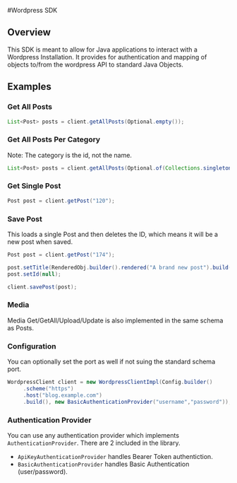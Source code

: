#Wordpress SDK

## Overview
This SDK is meant to allow for Java applications to interact with a Wordpress Installation.  It provides for 
authentication and mapping of objects to/from the wordpress API to standard Java Objects.

## Examples
### Get All Posts
```java
List<Post> posts = client.getAllPosts(Optional.empty());
```
### Get All Posts Per Category
Note: The category is the id, not the name.
```java
List<Post> posts = client.getAllPosts(Optional.of(Collections.singletonMap("categories","2")));
```
### Get Single Post
```java
Post post = client.getPost("120");
```
### Save Post
This loads a single Post and then deletes the ID, which means it will be a new post when saved.
```java
Post post = client.getPost("174");

post.setTitle(RenderedObj.builder().rendered("A brand new post").build());
post.setId(null);

client.savePost(post);
```

### Media
Media Get/GetAll/Upload/Update is also implemented in the same schema as Posts.
### Configuration 
You can optionally set the port as well if not suing the standard schema port.
```java
WordpressClient client = new WordpressClientImpl(Config.builder()
     .scheme("https")
     .host("blog.example.com")
     .build(), new BasicAuthenticationProvider("username","password"));

```

### Authentication Provider
You can use any authentication provider which implements `AuthenticationProvider`.  There are 2 included in the library. 
* `ApiKeyAuthenticationProvider` handles Bearer Token authentiction.
* `BasicAuthenticationProvider` handles Basic Authentication (user/password).